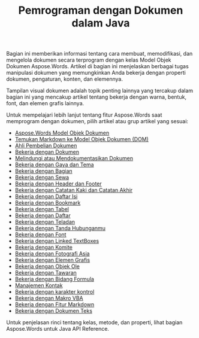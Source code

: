 ﻿---
title: Pemrograman dengan Dokumen dalam Java
second_title: Aspose.Words untuk Java
articleTitle: Pemrograman dengan Dokumen
linktitle: Pemrograman dengan Dokumen
type: docs
description: "Gunakan kelas Model Objek Dokumen Aspose.Words untuk membuat, memodifikasi, dan mengelola dokumen secara terprogram dengan Java. Bekerja dengan properti dokumen, pengaturan, dan konten, serta dengan tampilan dokumen melalui pengelolaan warna, bentuk, font, dan grafik lainnya."
weight: 340
url: /id/java/programming-with-documents/
timestamp: 2024-09-25-11-08-55
---

Bagian ini memberikan informasi tentang cara membuat, memodifikasi, dan mengelola dokumen secara terprogram dengan kelas Model Objek Dokumen Aspose.Words. Artikel di bagian ini menjelaskan berbagai tugas manipulasi dokumen yang memungkinkan Anda bekerja dengan properti dokumen, pengaturan, konten, dan elemennya.

Tampilan visual dokumen adalah topik penting lainnya yang tercakup dalam bagian ini yang mencakup artikel tentang bekerja dengan warna, bentuk, font, dan elemen grafis lainnya.

Untuk mempelajari lebih lanjut tentang fitur Aspose.Words saat memprogram dengan dokumen, pilih artikel atau grup artikel yang sesuai:

- [Aspose.Words Model Objek Dokumen](/words/java/aspose-words-document-object-model/)
- [Temukan Markdown ke Model Objek Dokumen (DOM)](/words/java/translate-markdown-to-document-object-model/)
- [Ahli Pembelian Dokumen](/words/java/document-builder-overview/)
- [Bekerja dengan Dokumen](/words/java/working-with-document/)
- [Melindungi atau Mendokumentasikan Dokumen](/words/java/protect-or-encrypt-a-document/)
- [Bekerja dengan Gaya dan Tema](/words/java/working-with-styles/)
- [Bekerja dengan Bagian](/words/java/working-with-sections/)
- [Bekerja dengan Sewa](/words/java/working-with-ranges/)
- [Bekerja dengan Header dan Footer](/words/java/working-with-headers-and-footers/)
- [Bekerja dengan Catatan Kaki dan Catatan Akhir](/words/java/working-with-footnote-and-endnote/)
- [Bekerja dengan Daftar Isi](/words/java/working-with-table-of-contents/)
- [Bekerja dengan Bookmark](/words/java/working-with-bookmarks/)
- [Bekerja dengan Tabel](/words/java/working-with-tables/)
- [Bekerja dengan Daftar](/words/java/working-with-lists/)
- [Bekerja dengan Teladan](/words/java/working-with-paragraphs/)
- [Bekerja dengan Tanda Hubunganmu](/words/java/working-with-hyphenation/)
- [Bekerja dengan Font](/words/java/working-with-fonts/)
- [Bekerja dengan Linked TextBoxes](/words/java/working-with-linked-textboxes/)
- [Bekerja dengan Komite](/words/java/working-with-comments/)
- [Bekerja dengan Fotografi Asia](/words/java/working-with-asian-typography/)
- [Bekerja dengan Elemen Grafis](/words/java/working-with-graphic-elements/)
- [Bekerja dengan Objek Ole](/words/java/working-with-ole-objects/)
- [Bekerja dengan Tawaran](/words/java/working-with-fields/)
- [Bekerja dengan Bidang Formula](/words/java/working-with-form-fields/)
- [Manajemen Kontak](/words/java/contents-management/)
- [Bekerja dengan karakter kontrol](/words/java/working-with-control-characters/)
- [Bekerja dengan Makro VBA](/words/java/working-with-vba-macros/)
- [Bekerja dengan Fitur Markdown](/words/java/working-with-markdown-features/)
- [Bekerja dengan Dokumen Teks](/words/java/working-with-text-document/)

Untuk penjelasan rinci tentang kelas, metode, dan properti, lihat bagian Aspose.Words untuk Java API Reference.

